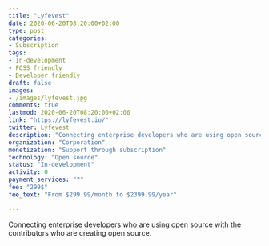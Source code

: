 ```yaml
---
title: "Lyfevest"
date: 2020-06-20T08:20:00+02:00
type: post
categories:
- Subscription
tags:
- In-development
- FOSS friendly
- Developer friendly
draft: false
images:
- /images/lyfevest.jpg
comments: true
lastmod: 2020-06-20T08:20:00+02:00
link: "https://lyfevest.io/"
twitter: Lyfevest
description: "Connecting enterprise developers who are using open source with the contributors who are creating open source."
organization: "Corporation"
monetization: "Support through subscription"
technology: "Open source"
status: "In-development"
activity: 0
payment_services: "?"
fee: "299$"
fee_text: "From $299.99/month to $2399.99/year"

---
```


Connecting enterprise developers who are using open source with the contributors who are creating open source.<!--more-->

